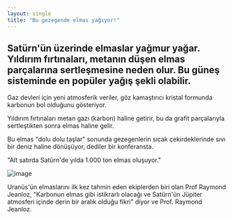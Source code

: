 ```yaml
---
layout: single
title: "Bu gezegende elmas yağıyor!"
---
```

Satürn'ün üzerinde elmaslar yağmur yağar. Yıldırım fırtınaları, metanın düşen elmas parçalarına sertleşmesine neden olur. Bu güneş sisteminde en popüler yağış şekli olabilir.
-
Gaz devleri için yeni atmosferik veriler, göz kamaştırıcı kristal formunda karbonun bol olduğunu gösteriyor.

Yıldırım fırtınaları metan gazı (karbon) haline getirir, bu da grafit parçalarıyla sertleştikten sonra elmas haline gelir.

Bu elmas "dolu dolu taşlar" sonunda gezegenlerin sıcak çekirdeklerinde sıvı bir deniz haline dönüşüyor, dediler bir konferansta.


"Alt satırda Satürn'de yılda 1.000 ton elmas oluşuyor."

![image](https://d1o50x50snmhul.cloudfront.net/wp-content/uploads/2013/10/dn24377-1_800.jpg)

Uranüs'ün elmaslarını ilk kez tahmin eden ekiplerden biri olan Prof Raymond Jeanloz, "Karbonun elmas gibi istikrarlı olacağı ve Satürn'ün Jüpiter atmosferi içinde derin bir aralık olduğu fikri" diyor ve Prof. Raymond Jeanloz.
